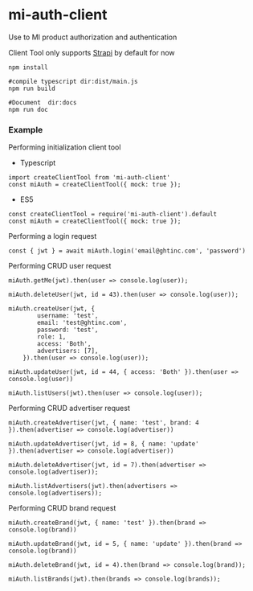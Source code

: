 # mi-auth-client
Use to MI product authorization and authentication  

Client Tool only supports [Strapi]("https://strapi.io/") by default for now
```
npm install

#compile typescript dir:dist/main.js
npm run build

#Document  dir:docs
npm run doc
```

### Example
Performing initialization client tool
- Typescript
```+=typescript
import createClientTool from 'mi-auth-client'
const miAuth = createClientTool({ mock: true });
```
- ES5
```+=javascript
const createClientTool = require('mi-auth-client').default
const miAuth = createClientTool({ mock: true });
```
Performing a login request
```+=javascript
const { jwt } = await miAuth.login('email@ghtinc.com', 'password')
```
Performing CRUD user request
```+=javascript
miAuth.getMe(jwt).then(user => console.log(user));

miAuth.deleteUser(jwt, id = 43).then(user => console.log(user));

miAuth.createUser(jwt, {
        username: 'test',
        email: 'test@ghtinc.com',
        password: 'test',
        role: 1,
        access: 'Both',
        advertisers: [7],
    }).then(user => console.log(user));

miAuth.updateUser(jwt, id = 44, { access: 'Both' }).then(user => console.log(user))

miAuth.listUsers(jwt).then(user => console.log(user));
```

Performing CRUD advertiser request
```+=javascript
miAuth.createAdvertiser(jwt, { name: 'test', brand: 4 }).then(advertiser => console.log(advertiser))

miAuth.updateAdvertiser(jwt, id = 8, { name: 'update' }).then(advertiser => console.log(advertiser))

miAuth.deleteAdvertiser(jwt, id = 7).then(advertiser => console.log(advertiser));

miAuth.listAdvertisers(jwt).then(advertisers => console.log(advertisers));
```

Performing CRUD brand request
```+=javascript
miAuth.createBrand(jwt, { name: 'test' }).then(brand => console.log(brand))

miAuth.updateBrand(jwt, id = 5, { name: 'update' }).then(brand => console.log(brand))

miAuth.deleteBrand(jwt, id = 4).then(brand => console.log(brand));

miAuth.listBrands(jwt).then(brands => console.log(brands));
```